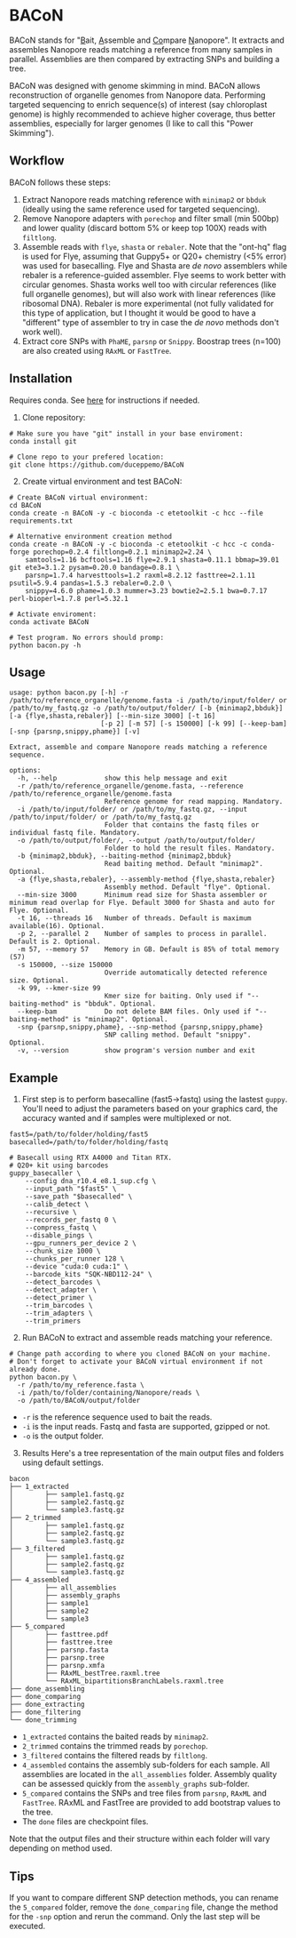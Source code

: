 # BACoN
BACoN stands for "<ins>B</ins>ait, <ins>A</ins>ssemble and <ins>Co</ins>mpare <ins>N</ins>anopore". It extracts and assembles Nanopore reads matching a reference from many samples in parallel. Assemblies are then compared by extracting SNPs and building a tree.

BACoN was designed with genome skimming in mind. BACoN allows reconstruction of organelle genomes from Nanopore data.  Performing targeted sequencing to enrich sequence(s) of interest (say chloroplast genome) is highly recommended to achieve higher coverage, thus better assemblies, especially for larger genomes (I like to call this "Power Skimming").

## Workflow
BACoN follows these steps:
1. Extract Nanopore reads matching reference with `minimap2` or `bbduk` (ideally using the same reference used for targeted sequencing).
2. Remove Nanopore adapters with `porechop` and filter small (min 500bp) and lower quality (discard bottom 5% or keep top 100X) reads with `filtlong`.
3. Assemble reads with `flye`, `shasta` or `rebaler`. Note that the "ont-hq" flag is used for Flye, assuming that Guppy5+ or Q20+ chemistry (<5% error) was used for basecalling. Flye and Shasta are *de novo* assemblers while rebaler is a reference-guided assembler. Flye seems to work better with circular genomes. Shasta works well too with circular references (like full organelle genomes), but will also work with linear references (like ribosomal DNA). Rebaler is more experimental (not fully validated for this type of application, but I thought it would be good to have a "different" type of assembler to try in case the *de novo* methods don't work well).
4. Extract core SNPs with `PhaME`, `parsnp` or `Snippy`. Boostrap trees (n=100) are also created using `RAxML` or `FastTree`.

## Installation
Requires conda. See [here](https://docs.conda.io/en/latest/miniconda.html#latest-miniconda-installer-links) for instructions if needed.
1. Clone repository:
```commandline
# Make sure you have "git" install in your base enviroment:
conda install git

# Clone repo to your prefered location:
git clone https://github.com/duceppemo/BACoN
```
2. Create virtual environment and test BACoN:
```commandline
# Create BACoN virtual environment:
cd BACoN
conda create -n BACoN -y -c bioconda -c etetoolkit -c hcc --file requirements.txt

# Alternative environment creation method 
conda create -n BACoN -y -c bioconda -c etetoolkit -c hcc -c conda-forge porechop=0.2.4 filtlong=0.2.1 minimap2=2.24 \
    samtools=1.16 bcftools=1.16 flye=2.9.1 shasta=0.11.1 bbmap=39.01 git ete3=3.1.2 pysam=0.20.0 bandage=0.8.1 \
    parsnp=1.7.4 harvesttools=1.2 raxml=8.2.12 fasttree=2.1.11 psutil=5.9.4 pandas=1.5.3 rebaler=0.2.0 \
    snippy=4.6.0 phame=1.0.3 mummer=3.23 bowtie2=2.5.1 bwa=0.7.17 perl-bioperl=1.7.8 perl=5.32.1

# Activate enviroment:
conda activate BACoN

# Test program. No errors should promp:
python bacon.py -h
```

## Usage
```commandline
usage: python bacon.py [-h] -r /path/to/reference_organelle/genome.fasta -i /path/to/input/folder/ or /path/to/my_fastq.gz -o /path/to/output/folder/ [-b {minimap2,bbduk}] [-a {flye,shasta,rebaler}] [--min-size 3000] [-t 16]
                       [-p 2] [-m 57] [-s 150000] [-k 99] [--keep-bam] [-snp {parsnp,snippy,phame}] [-v]

Extract, assemble and compare Nanopore reads matching a reference sequence.

options:
  -h, --help            show this help message and exit
  -r /path/to/reference_organelle/genome.fasta, --reference /path/to/reference_organelle/genome.fasta
                        Reference genome for read mapping. Mandatory.
  -i /path/to/input/folder/ or /path/to/my_fastq.gz, --input /path/to/input/folder/ or /path/to/my_fastq.gz
                        Folder that contains the fastq files or individual fastq file. Mandatory.
  -o /path/to/output/folder/, --output /path/to/output/folder/
                        Folder to hold the result files. Mandatory.
  -b {minimap2,bbduk}, --baiting-method {minimap2,bbduk}
                        Read baiting method. Default "minimap2". Optional.
  -a {flye,shasta,rebaler}, --assembly-method {flye,shasta,rebaler}
                        Assembly method. Default "flye". Optional.
  --min-size 3000       Minimum read size for Shasta assembler or minimum read overlap for Flye. Default 3000 for Shasta and auto for Flye. Optional.
  -t 16, --threads 16   Number of threads. Default is maximum available(16). Optional.
  -p 2, --parallel 2    Number of samples to process in parallel. Default is 2. Optional.
  -m 57, --memory 57    Memory in GB. Default is 85% of total memory (57)
  -s 150000, --size 150000
                        Override automatically detected reference size. Optional.
  -k 99, --kmer-size 99
                        Kmer size for baiting. Only used if "--baiting-method" is "bbduk". Optional.
  --keep-bam            Do not delete BAM files. Only used if "--baiting-method" is "minimap2". Optional.
  -snp {parsnp,snippy,phame}, --snp-method {parsnp,snippy,phame}
                        SNP calling method. Default "snippy". Optional.
  -v, --version         show program's version number and exit
```

## Example
1. First step is to perform basecalline (fast5->fastq) using the lastest `guppy`. You'll need to adjust the parameters based on your graphics card, the accuracy wanted and if samples were multiplexed or not.
```commandline
fast5=/path/to/folder/holding/fast5
basecalled=/path/to/folder/holding/fastq

# Basecall using RTX A4000 and Titan RTX.
# Q20+ kit using barcodes
guppy_basecaller \
    --config dna_r10.4_e8.1_sup.cfg \
    --input_path "$fast5" \
    --save_path "$basecalled" \
    --calib_detect \
    --recursive \
    --records_per_fastq 0 \
    --compress_fastq \
    --disable_pings \
    --gpu_runners_per_device 2 \
    --chunk_size 1000 \
    --chunks_per_runner 128 \
    --device "cuda:0 cuda:1" \
    --barcode_kits "SQK-NBD112-24" \
    --detect_barcodes \
    --detect_adapter \
    --detect_primer \
    --trim_barcodes \
    --trim_adapters \
    --trim_primers
```
2. Run BACoN to extract and assemble reads matching your reference.
```commandline
# Change path according to where you cloned BACoN on your machine.
# Don't forget to activate your BACoN virtual environment if not already done.
python bacon.py \
  -r /path/to/my_reference.fasta \
  -i /path/to/folder/containing/Nanopore/reads \
  -o /path/to/BACoN/output/folder
```
- `-r` is the reference sequence used to bait the reads.
- `-i` is the input reads. Fastq and fasta are supported, gzipped or not.
- `-o` is the output folder.

3. Results
Here's a tree representation of the main output files and folders using default settings.
```commandline
bacon
├── 1_extracted
│        ├── sample1.fastq.gz
│        ├── sample2.fastq.gz
│        └── sample3.fastq.gz
├── 2_trimmed
│        ├── sample1.fastq.gz
│        ├── sample2.fastq.gz
│        └── sample3.fastq.gz
├── 3_filtered
│        ├── sample1.fastq.gz
│        ├── sample2.fastq.gz
│        └── sample3.fastq.gz
├── 4_assembled
│        ├── all_assemblies
│        ├── assembly_graphs
│        ├── sample1
│        ├── sample2
│        └── sample3
├── 5_compared
│        ├── fasttree.pdf
│        ├── fasttree.tree
│        ├── parsnp.fasta
│        ├── parsnp.tree
│        ├── parsnp.xmfa
│        ├── RAxML_bestTree.raxml.tree
│        └── RAxML_bipartitionsBranchLabels.raxml.tree
├── done_assembling
├── done_comparing
├── done_extracting
├── done_filtering
└── done_trimming
```
- `1_extracted` contains the baited reads by `minimap2`.
- `2_trimmed` contains the trimmed reads by `porechop`.
- `3_filtered` contains the filtered reads by `filtlong`.
- `4_assembled` contains the assembly sub-folders for each sample. All assemblies are located in the `all_assemblies` folder. Assembly quality can be assessed quickly from the `assembly_graphs` sub-folder.
- `5_compared` contains the SNPs and tree files from `parsnp`, `RAxML` and `FastTree`. RAxML and FastTree are provided to add bootstrap values to the tree.
- The `done` files are checkpoint files.

Note that the output files and their structure within each folder will vary depending on method used.
## Tips
If you want to compare different SNP detection methods, you can rename the `5_compared` folder, remove the `done_comparing` file, change the method for the `-snp` option and rerun the command. Only the last step will be executed.

